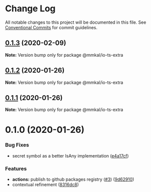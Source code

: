 # Change Log

All notable changes to this project will be documented in this file.
See [Conventional Commits](https://conventionalcommits.org) for commit guidelines.

## [0.1.3](https://github.com/mmkal/js/compare/@mmkal/io-ts-extra@0.1.2...@mmkal/io-ts-extra@0.1.3) (2020-02-09)

**Note:** Version bump only for package @mmkal/io-ts-extra





## [0.1.2](https://github.com/mmkal/js/compare/@mmkal/io-ts-extra@0.1.1...@mmkal/io-ts-extra@0.1.2) (2020-01-26)

**Note:** Version bump only for package @mmkal/io-ts-extra





## [0.1.1](https://github.com/mmkal/js/compare/@mmkal/io-ts-extra@0.1.0...@mmkal/io-ts-extra@0.1.1) (2020-01-26)

**Note:** Version bump only for package @mmkal/io-ts-extra





# 0.1.0 (2020-01-26)


### Bug Fixes

* secret symbol as a better IsAny implementation ([e4a17cf](https://github.com/mmkal/js/commit/e4a17cfec90cb74de0c5a13e7d4610588572d601))


### Features

* **actions:** publish to github packages registry ([#3](https://github.com/mmkal/js/issues/3)) ([9d62910](https://github.com/mmkal/js/commit/9d62910758762b087cb59226b4b42a39b8dc6c68))
* contextual refinement ([8316dc8](https://github.com/mmkal/js/commit/8316dc8f2c9e5501c6002ae967d9cc808d6d7fcf))
